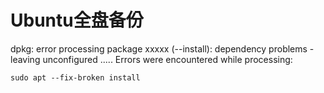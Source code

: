 # Ubuntu全盘备份


<!--more-->
dpkg: error processing package xxxxx (--install):
 dependency problems - leaving unconfigured
.....
Errors were encountered while processing:

```
sudo apt --fix-broken install
```


